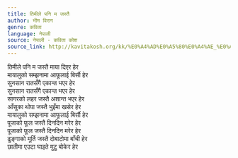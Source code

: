 ```yaml
---
title: तिमीले पनि म जस्तै
author: भीम विराग
genre: कविता
language: नेपाली
source: नेपाली - कविता कोश
source_link: http://kavitakosh.org/kk/%E0%A4%AD%E0%A5%80%E0%A4%AE_%E0%A4%B5%E0%A4%BF%E0%A4%B0%E0%A4%BE%E0%A4%97
---
```


तिमीले पनि म जस्तै माया दिएर हेर  
मायालुको सम्झनामा आफूलाई बिर्सी हेर  
सुनसान रातसँगै एकान्त भएर हेर  
सुनसान रातसँगै एकान्त भएर हेर  
सागरको लहर जस्तै अशान्त भएर हेर  
आँसुका थोपा जस्तै भुइँमा खसेर हेर  
मायालुको सम्झनामा आफूलाई बिर्सी हेर  
पूजाको फूल जस्तै दिनदिन मरेर हेर  
पूजाको फूल जस्तै दिनदिन मरेर हेर  
ढुङ्गाको मूर्ति जस्तै दोबाटोमा बाँची हेर  
छातीमा एउटा घाइते मुटु बोकेर हेर
